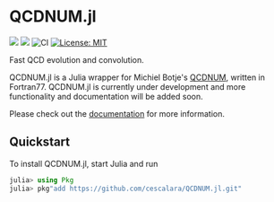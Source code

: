 # QCDNUM.jl

[![](https://img.shields.io/badge/docs-stable-blue.svg)](https://francescacapel.com/QCDNUM.jl/stable)
[![](https://img.shields.io/badge/docs-dev-blue.svg)](https://francescacapel.com/QCDNUM.jl/dev/) 
![CI](https://github.com/cescalara/QCDNUM.jl/actions/workflows/Tests.yml/badge.svg)
[![License: MIT](https://img.shields.io/badge/License-MIT-yellow.svg)](https://opensource.org/licenses/MIT)

Fast QCD evolution and convolution.

QCDNUM.jl is a Julia wrapper for Michiel Botje's [QCDNUM](https://www.nikhef.nl/~h24/qcdnum/), written in Fortran77. 
QCDNUM.jl is currently under development and more functionality and documentation will be added soon. 

Please check out the [documentation](https://francescacapel.com/QCDNUM.jl/dev/) for more information.

## Quickstart

To install QCDNUM.jl, start Julia and run

```julia
julia> using Pkg
julia> pkg"add https://github.com/cescalara/QCDNUM.jl.git"
```
